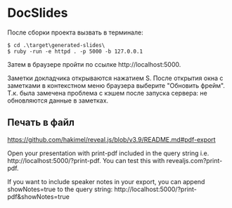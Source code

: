 # DocSlides

После сборки проекта вызвать в терминале:

```console
$ cd .\target\generated-slides\
$ ruby -run -e httpd . -p 5000 -b 127.0.0.1
```
Затем в браузере пройти по ссылке http://localhost:5000.

Заметки докладчика открываются нажатием S. После открытия окна с заметками в контекстном меню браузера выберите "Обновить фрейм".
Т.к. была замечена проблема с кэшем после запуска сервера: не обновляются данные в заметках.

## Печать в файл
https://github.com/hakimel/reveal.js/blob/v3.9/README.md#pdf-export

Open your presentation with print-pdf included in the query string i.e. http://localhost:5000/?print-pdf. You can test this with revealjs.com?print-pdf.

If you want to include speaker notes in your export, you can append showNotes=true to the query string: http://localhost:5000/?print-pdf&showNotes=true